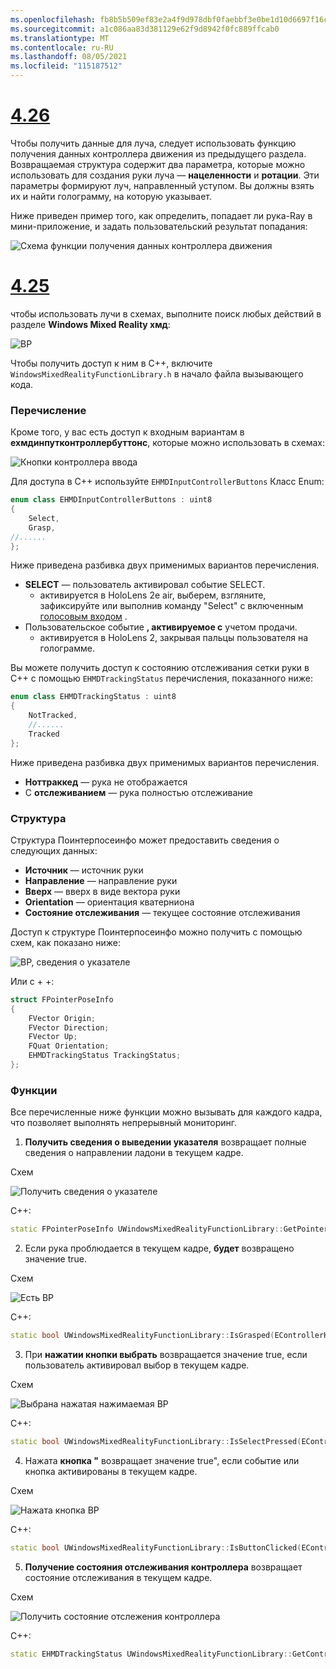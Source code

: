```yaml
---
ms.openlocfilehash: fb8b5b509ef83e2a4f9d978dbf0faebbf3e0be1d10d6697f16cfb9366d7a2edb
ms.sourcegitcommit: a1c086aa83d381129e62f9d8942f0fc889ffcab0
ms.translationtype: MT
ms.contentlocale: ru-RU
ms.lasthandoff: 08/05/2021
ms.locfileid: "115187512"
---
```

# <a name="426"></a>[4.26](#tab/426)

Чтобы получить данные для луча, следует использовать функцию получения данных контроллера движения из предыдущего раздела. Возвращаемая структура содержит два параметра, которые можно использовать для создания руки луча — **нацеленности** и **ротации**. Эти параметры формируют луч, направленный уступом. Вы должны взять их и найти голограмму, на которую указывает.

Ниже приведен пример того, как определить, попадает ли рука-Ray в мини-приложение, и задать пользовательский результат попадания:

![Схема функции получения данных контроллера движения](../images/unreal-hand-tracking-img-04.png) 

# <a name="425"></a>[4.25](#tab/425)

чтобы использовать лучи в схемах, выполните поиск любых действий в разделе **Windows Mixed Reality хмд**:

![BP](../images/unreal/hand-rays-bp.png)

Чтобы получить доступ к ним в C++, включите `WindowsMixedRealityFunctionLibrary.h` в начало файла вызывающего кода.

### <a name="enum"></a>Перечисление

Кроме того, у вас есть доступ к входным вариантам в **ехмдинпутконтроллербуттонс**, которые можно использовать в схемах:

![Кнопки контроллера ввода](../images/unreal/input-controller-buttons.png)

Для доступа в C++ используйте `EHMDInputControllerButtons` Класс Enum:
```cpp
enum class EHMDInputControllerButtons : uint8
{
    Select,
    Grasp,
//......
};
```

Ниже приведена разбивка двух применимых вариантов перечисления.

* **SELECT** — пользователь активировал событие SELECT.
    * активируется в HoloLens 2е air, выберем, взгляните, зафиксируйте или выполнив команду "Select" с включенным [голосовым входом](../unreal-voice-input.md) .
* Пользовательское событие **, активируемое с** учетом продачи.
    * активируется в HoloLens 2, закрывая пальцы пользователя на голограмме.

Вы можете получить доступ к состоянию отслеживания сетки руки в C++ с помощью `EHMDTrackingStatus` перечисления, показанного ниже:

```cpp
enum class EHMDTrackingStatus : uint8
{
    NotTracked,
    //......
    Tracked
};
```

Ниже приведена разбивка двух применимых вариантов перечисления.

* **Ноттраккед** — рука не отображается
* С **отслеживанием** — рука полностью отслеживание

### <a name="struct"></a>Структура

Структура Поинтерпосеинфо может предоставить сведения о следующих данных:

* **Источник** — источник руки
* **Направление** — направление руки
* **Вверх** — вверх в виде вектора руки
* **Orientation** — ориентация кватерниона
* **Состояние отслеживания** — текущее состояние отслеживания

Доступ к структуре Поинтерпосеинфо можно получить с помощью схем, как показано ниже:

![BP, сведения о указателе](../images/unreal/pointer-pose-info-bp.png)

Или с + +:

```cpp
struct FPointerPoseInfo
{
    FVector Origin;
    FVector Direction;
    FVector Up;
    FQuat Orientation;
    EHMDTrackingStatus TrackingStatus;
};
```

### <a name="functions"></a>Функции

Все перечисленные ниже функции можно вызывать для каждого кадра, что позволяет выполнять непрерывный мониторинг.

1. **Получить сведения о выведении указателя** возвращает полные сведения о направлении ладони в текущем кадре.

Схем

![Получить сведения о указателе](../images/unreal/get-pointer-pose-info.png)

C++:
```cpp
static FPointerPoseInfo UWindowsMixedRealityFunctionLibrary::GetPointerPoseInfo(EControllerHand hand);
```

2. Если рука проблюдается в текущем кадре, **будет** возвращено значение true.

Схем

![Есть BP](../images/unreal/is-grasped-bp.png)

C++:
```cpp
static bool UWindowsMixedRealityFunctionLibrary::IsGrasped(EControllerHand hand);
```

3. При **нажатии кнопки выбрать** возвращается значение true, если пользователь активировал выбор в текущем кадре.

Схем

![Выбрана нажатая нажимаемая BP](../images/unreal/is-select-pressed-bp.png)

C++:
```cpp
static bool UWindowsMixedRealityFunctionLibrary::IsSelectPressed(EControllerHand hand);
```

4. Нажата **кнопка "** возвращает значение true", если событие или кнопка активированы в текущем кадре.

Схем

![Нажата кнопка BP](../images/unreal/is-button-clicked-bp.png)

C++:
```cpp
static bool UWindowsMixedRealityFunctionLibrary::IsButtonClicked(EControllerHand hand, EHMDInputControllerButtons button);
```

5. **Получение состояния отслеживания контроллера** возвращает состояние отслеживания в текущем кадре.

Схем

![Получить состояние отслежения контроллера](../images/unreal/get-controller-tracking-status-bp.png)

C++:
```cpp
static EHMDTrackingStatus UWindowsMixedRealityFunctionLibrary::GetControllerTrackingStatus(EControllerHand hand);
```